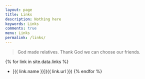 ```yaml
---
layout: page
title: Links
description: Nothing here
keywords: Links
comments: true
menu: Links
permalink: /links/
---
```


> God made relatives. Thank God we can choose our friends.

{% for link in site.data.links %}
* [{{ link.name }}]({{ link.url }})
{% endfor %}
